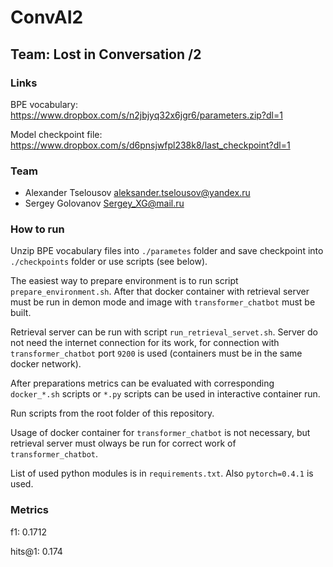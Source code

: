 # ConvAI2
## Team: Lost in Conversation /2


### Links

BPE vocabulary: https://www.dropbox.com/s/n2jbjyq32x6jgr6/parameters.zip?dl=1

Model checkpoint file: https://www.dropbox.com/s/d6pnsjwfpl238k8/last_checkpoint?dl=1

### Team

* Alexander Tselousov aleksander.tselousov@yandex.ru
* Sergey Golovanov Sergey_XG@mail.ru

### How to run

Unzip BPE vocabulary files into `./parametes` folder and save checkpoint into 
`./checkpoints` folder or use scripts (see below). 

The easiest way to prepare environment is to run script `prepare_environment.sh`.
After that docker container with retrieval server must be run in demon mode and 
image with `transformer_chatbot` must be built.

Retrieval server can be run with script `run_retrieval_servet.sh`. 
Server do not need the internet connection for its work, for connection with 
`transformer_chatbot` port `9200` is used (containers must be in the same docker network).   

After preparations metrics can be evaluated with corresponding `docker_*.sh` scripts or
`*.py` scripts can be used in interactive container run.

Run scripts from the root folder of this repository. 

Usage of docker container for `transformer_chatbot` is not necessary, but 
retrieval server must olways be run for correct work of `transformer_chatbot`.

List of used python modules is in `requirements.txt`. Also `pytorch=0.4.1` is used.

### Metrics

f1: 0.1712

hits@1: 0.174
